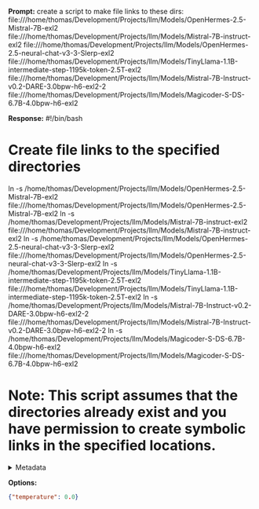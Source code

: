 **Prompt:**
create a script to make file links to these dirs:
file:///home/thomas/Development/Projects/llm/Models/OpenHermes-2.5-Mistral-7B-exl2
file:///home/thomas/Development/Projects/llm/Models/Mistral-7B-instruct-exl2
file:///home/thomas/Development/Projects/llm/Models/OpenHermes-2.5-neural-chat-v3-3-Slerp-exl2
file:///home/thomas/Development/Projects/llm/Models/TinyLlama-1.1B-intermediate-step-1195k-token-2.5T-exl2
file:///home/thomas/Development/Projects/llm/Models/Mistral-7B-Instruct-v0.2-DARE-3.0bpw-h6-exl2-2
file:///home/thomas/Development/Projects/llm/Models/Magicoder-S-DS-6.7B-4.0bpw-h6-exl2

**Response:**
#!/bin/bash

# Create file links to the specified directories
ln -s /home/thomas/Development/Projects/llm/Models/OpenHermes-2.5-Mistral-7B-exl2 file:///home/thomas/Development/Projects/llm/Models/OpenHermes-2.5-Mistral-7B-exl2
ln -s /home/thomas/Development/Projects/llm/Models/Mistral-7B-instruct-exl2 file:///home/thomas/Development/Projects/llm/Models/Mistral-7B-instruct-exl2
ln -s /home/thomas/Development/Projects/llm/Models/OpenHermes-2.5-neural-chat-v3-3-Slerp-exl2 file:///home/thomas/Development/Projects/llm/Models/OpenHermes-2.5-neural-chat-v3-3-Slerp-exl2
ln -s /home/thomas/Development/Projects/llm/Models/TinyLlama-1.1B-intermediate-step-1195k-token-2.5T-exl2 file:///home/thomas/Development/Projects/llm/Models/TinyLlama-1.1B-intermediate-step-1195k-token-2.5T-exl2
ln -s /home/thomas/Development/Projects/llm/Models/Mistral-7B-Instruct-v0.2-DARE-3.0bpw-h6-exl2-2 file:///home/thomas/Development/Projects/llm/Models/Mistral-7B-Instruct-v0.2-DARE-3.0bpw-h6-exl2-2
ln -s /home/thomas/Development/Projects/llm/Models/Magicoder-S-DS-6.7B-4.0bpw-h6-exl2 file:///home/thomas/Development/Projects/llm/Models/Magicoder-S-DS-6.7B-4.0bpw-h6-exl2

# Note: This script assumes that the directories already exist and you have permission to create symbolic links in the specified locations.

<details><summary>Metadata</summary>

- Duration: 14727 ms
- Datetime: 2023-12-17T14:05:31.639705
- Model: gpt-3.5-turbo-0613

</details>

**Options:**
```json
{"temperature": 0.0}
```

